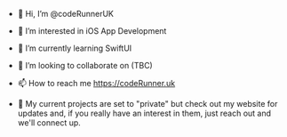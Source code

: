 - 👋 Hi, I’m @codeRunnerUK
- 👀 I’m interested in iOS App Development
- 🌱 I’m currently learning SwiftUI
- 💞️ I’m looking to collaborate on (TBC)
- 📫 How to reach me https://codeRunner.uk

- 🌱 My current projects are set to "private" but check out my website for updates and, if you really have an interest in them, just reach out and we'll connect up.

<!---
coderunneruk/coderunneruk is a ✨ special ✨ repository because its `README.md` (this file) appears on your GitHub profile.
You can click the Preview link to take a look at your changes.
--->
